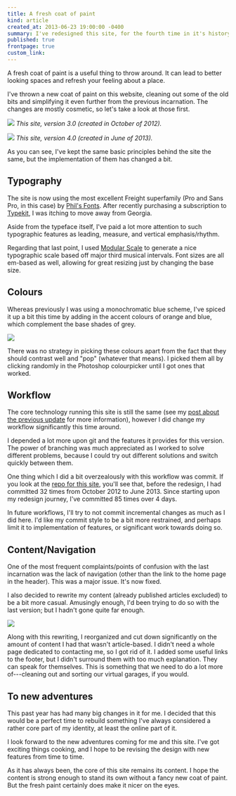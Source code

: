 ```yaml
---
title: A fresh coat of paint
kind: article
created_at: 2013-06-23 19:00:00 -0400
summary: I've redesigned this site, for the fourth time in it's history.
published: true
frontpage: true
custom_link: 
---
```


<p class="article-intro">
A fresh coat of paint is a useful thing to throw around. It can lead to better looking spaces and refresh your feeling about a place.
</p>

I've thrown a new coat of paint on this website, cleaning out some of the old bits and simplifying it even further from the previous incarnation. The changes are mostly cosmetic, so let's take a look at those first.

![](/assets/img/ecustom-ca-v3.png)
*This site, version 3.0 (created in October of 2012).*

![](/assets/img/ecustom-ca-v4.png)
*This site, version 4.0 (created in June of 2013).*

As you can see, I've kept the same basic principles behind the site the same, but the implementation of them has changed a bit.

## Typography

The site is now using the most excellent Freight superfamily (Pro and Sans Pro, in this case) by [Phil's Fonts](https://philsfonts.com/index.php/home). After recently purchasing a subscription to [Typekit](https://typekit.com), I was itching to move away from Georgia.

Aside from the typeface itself, I've paid a lot more attention to such typographic features as leading, measure, and vertical emphasis/rhythm.

Regarding that last point, I used [Modular Scale](http://modularscale.com/) to generate a nice typographic scale based off major third musical intervals. Font sizes are all em-based as well, allowing for great resizing just by changing the base size.

## Colours

Whereas previously I was using a monochromatic blue scheme, I've spiced it up a bit this time by adding in the accent colours of orange and blue, which complement the base shades of grey.

![](/assets/img/ecustom-ca-v4-swatches.png)

There was no strategy in picking these colours apart from the fact that they should contrast well and "pop" (whatever that means). I picked them all by clicking randomly in the Photoshop colourpicker until I got ones that worked.

## Workflow

The core technology running this site is still the same (see my [post about the previous update](/articles/the-making-of/) for more information), however I did change my workflow significantly this time around.

I depended a lot more upon git and the features it provides for this version. The power of branching was much appreciated as I worked to solve different problems, because I could try out different solutions and switch quickly between them.

One thing which I did a bit overzealously with this workflow was commit. If you look at the [repo for this site](https://github.com/lchski/ecustom.ca/commits/master), you'll see that, before the redesign, I had committed 32 times from October 2012 to June 2013. Since starting upon my redesign journey, I've committed 85 times over 4 days.

In future workflows, I'll try to not commit incremental changes as much as I did here. I'd like my commit style to be a bit more restrained, and perhaps limit it to implementation of features, or significant work towards doing so.

## Content/Navigation

One of the most frequent complaints/points of confusion with the last incarnation was the lack of navigation (other than the link to the home page in the header). This was a major issue. It's now fixed.

I also decided to rewrite my content (already published articles excluded) to be a bit more casual. Amusingly enough, I'd been trying to do so with the last version; but I hadn't gone quite far enough.

![](/assets/img/ecustom-ca-v4-content.png)

Along with this rewriting, I reorganized and cut down significantly on the amount of content I had that wasn't article-based. I didn't need a whole page dedicated to contacting me, so I got rid of it. I added some useful links to the footer, but I didn't surround them with too much explanation. They can speak for themselves. This is something that we need to do a lot more of---cleaning out and sorting our virtual garages, if you would.

## To new adventures

This past year has had many big changes in it for me. I decided that this would be a perfect time to rebuild something I've always considered a rather core part of my identity, at least the online part of it.

I look forward to the new adventures coming for me and this site. I've got exciting things cooking, and I hope to be revising the design with new features from time to time.

As it has always been, the core of this site remains its content. I hope the content is strong enough to stand its own without a fancy new coat of paint. But the fresh paint certainly does make it nicer on the eyes.